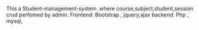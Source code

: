 This a Student-management-system .where course,subject,student,session crud perfomed by admin. 
Frontend: Bootstrap , jquery,ajax
backend: Php , mysql, 

